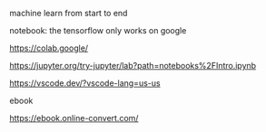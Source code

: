 machine learn from start to end

notebook:
the tensorflow only works on google

https://colab.google/

https://jupyter.org/try-jupyter/lab?path=notebooks%2FIntro.ipynb

https://vscode.dev/?vscode-lang=us-us

ebook


https://ebook.online-convert.com/

